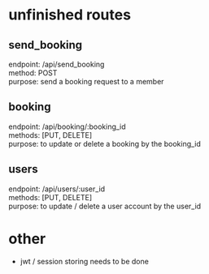 # unfinished routes      

## send_booking    
endpoint: /api/send_booking    
method: POST    
purpose: send a booking request to a member    

## booking    
endpoint: /api/booking/:booking_id    
methods: [PUT, DELETE]    
purpose: to update or delete a booking by the booking_id    

## users    
endpoint: /api/users/:user_id    
methods: [PUT, DELETE]    
purpose: to update / delete a user account by the user_id    

# other    
- jwt / session storing needs to be done    
